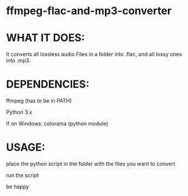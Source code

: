 # ffmpeg-flac-and-mp3-converter
# WHAT IT DOES:
  It converts all lossless audio Files in a folder into .flac, and all lossy ones into .mp3.
# DEPENDENCIES:
  ffmpeg (has to be in PATH)
  
  Python 3.x
  
  If on Windows:
    colorama (python module)
    

# USAGE:
  place the python script in the folder with the files you want to convert
  
  run the script
  
  be happy
